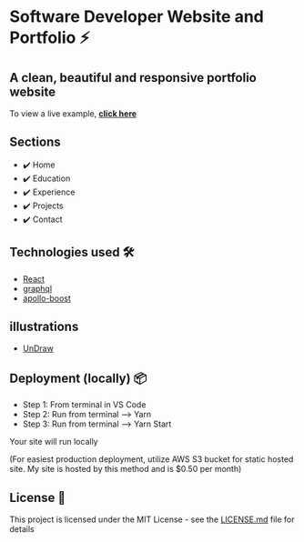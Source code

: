 # Software Developer Website and Portfolio ⚡️  



## A clean, beautiful and responsive portfolio website
To view a live example, **[click here](https://nicholasrstarnes.com)**

## Sections 
- ✔️ Home
- ✔️ Education
- ✔️ Experience
- ✔️ Projects
- ✔️ Contact 

## Technologies used 🛠️
- [React](https://reactjs.org/)
- [graphql](https://graphql.org/) 
- [apollo-boost](https://www.apollographql.com/docs/react/get-started/) 

## illustrations
- [UnDraw](https://undraw.co/illustrations)

## Deployment (locally) 📦 
- Step 1: From terminal in VS Code
- Step 2: Run from terminal --> Yarn
- Step 3: Run from terminal --> Yarn Start

Your site will run locally 

(For easiest production deployment, utilize AWS S3 bucket for static hosted site. My site is hosted by this method and is $0.50 per month)

## License 📄
This project is licensed under the MIT License - see the [LICENSE.md](./LICENSE) file for details


<!-- markdownlint-enable -->
<!-- prettier-ignore-end -->
<!-- ALL-CONTRIBUTORS-LIST:END -->

